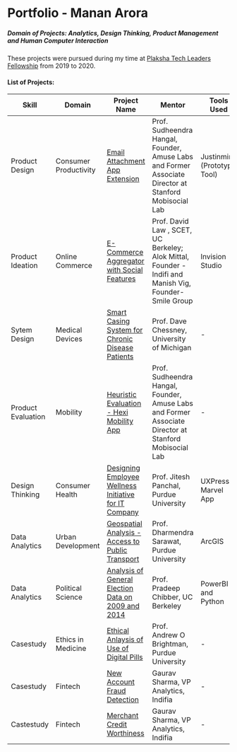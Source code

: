 # Portfolio  - Manan Arora

##### Domain of  Projects: Analytics, Design Thinking, Product Management and Human Computer Interaction

These projects were pursued during my time at [Plaksha Tech Leaders Fellowship](https://plaksha.org/techleaders) from 2019 to 2020.


#### List of Projects:

| Skill              | Domain                 | Project Name                                       | Mentor                                                                                                  | Tools Used                  |
|--------------------|------------------------|----------------------------------------------------|---------------------------------------------------------------------------------------------------------|-----------------------------|
| Product Design     | Consumer Productivity  | [Email Attachment App Extension](https://github.com/aroramanan/Portfolio/tree/master/Product%20Design%20-%20Email%20Attachment%20App%20Extension)                     | Prof. Sudheendra Hangal, Founder, Amuse Labs and Former Associate Director at Stanford Mobisocial Lab   | Justinmind (Prototype Tool) |
| Product Ideation   | Online Commerce        | [E-Commerce Aggregator with Social Features](https://github.com/aroramanan/Portfolio/tree/master/Product%20Idea%20-%20Social%20Commerce%20-%20Fluence)         | Prof. David Law , SCET, UC Berkeley; Alok Mittal, Founder - Indifi and Manish Vig, Founder- Smile Group | Invision Studio             |
| Sytem Design       | Medical Devices        | [Smart Casing System for Chronic Disease Patients](https://github.com/aroramanan/Portfolio/tree/master/System%20Design%20-%20Smart%20Casing%20for%20Chronic%20Disease%20Patients)   | Prof. Dave Chessney, University of Michigan                                                             | -                           |
| Product Evaluation | Mobility               | [Heuristic Evaluation - Hexi Mobility App](https://github.com/aroramanan/Portfolio/tree/master/Heuristic%20Evaluation%20-%20Hexi%20Mobility%20App)         | Prof. Sudheendra Hangal, Founder, Amuse Labs and Former Associate Director at Stanford Mobisocial Lab   | -                           |
| Design Thinking    | Consumer Health        | [Designing Employee Wellness Initiative for IT Company](https://github.com/aroramanan/Portfolio/tree/master/Design%20Thinking%20-%20Employee%20Health%20App) | Prof. Jitesh Panchal, Purdue University                                                                 | UXPressia, Marvel App       |
| Data Analytics     | Urban Development      | [Geospatial Analysis - Access to Public Transport](https://github.com/aroramanan/Portfolio/tree/master/Data%20Analysis%20-%20Geospatial%20-%20Access%20to%20Public%20Transport) | Prof. Dharmendra Sarawat, Purdue University                                                             | ArcGIS                      |
| Data Analytics     | Political Science      | [Analysis of General Election Data on 2009 and 2014](https://github.com/aroramanan/Portfolio/tree/master/Data%20Analysis%20-%20Political%20-%202014%20General%20Elections) | Prof. Pradeep Chibber, UC Berkeley                                                                      | PowerBI and Python          |
| Casestudy          | Ethics in Medicine     | [Ethical Anlaysis of Use of Digital Pills](https://github.com/aroramanan/Portfolio/tree/master/Ethics%20Analysis%20-%20Use%20of%20Digital%20Pills)           | Prof. Andrew O Brightman, Purdue University                                                             | -                           |
| Casestudy          | Fintech                | [New Account Fraud Detection](https://github.com/aroramanan/Portfolio/tree/master/FinTech%20Casestudy%20-%20Tacking%20New%20Account%20Fraud)                       | Gaurav Sharma, VP Analytics, Indifia                                                                    | -                           |
| Castestudy         | Fintech                | [Merchant Credit Worthiness](https://github.com/aroramanan/Portfolio/tree/master/FinTech%20Casestudy%20-%20Merchant%20Credit%20Worthiness)                         | Gaurav Sharma, VP Analytics, Indifia                                                                    | -                           |
